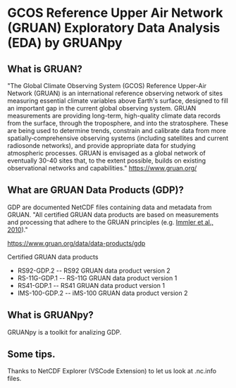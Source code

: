 # GCOS Reference Upper Air Network (GRUAN) Exploratory Data Analysis (EDA) by GRUANpy

## What is GRUAN?

"The Global Climate Observing System (GCOS) Reference Upper-Air Network (GRUAN) is an international reference observing network of sites measuring essential climate variables above Earth's surface, designed to fill an important gap in the current global observing system. GRUAN measurements are providing long-term, high-quality climate data records from the surface, through the troposphere, and into the stratosphere. These are being used to determine trends, constrain and calibrate data from more spatially‐comprehensive observing systems (including satellites and current radiosonde networks), and provide appropriate data for studying atmospheric processes. GRUAN is envisaged as a global network of eventually 30-40 sites that, to the extent possible, builds on existing observational networks and capabilities." 
https://www.gruan.org/

## What are GRUAN Data Products (GDP)?

GDP are documented NetCDF files containing data and metadata from GRUAN.
"All certified GRUAN data products are based on measurements and processing that adhere to the GRUAN principles (e.g. [Immler et al., 2010](https://www.gruan.org/documentation/articles/immler-et-al-2010-amt))."

https://www.gruan.org/data/data-products/gdp

Certified GRUAN data products
- RS92-GDP.2 -- RS92 GRUAN data product version 2
- RS-11G-GDP.1 -- RS-11G GRUAN data product version 1
- RS41-GDP.1 -- RS41 GRUAN data product version 1
- IMS-100-GDP.2 -- iMS-100 GRUAN data product version 2

## What is GRUANpy?

GRUANpy is a toolkit for analizing GDP.

## Some tips.

Thanks to NetCDF Explorer (VSCode Extension) to let us look at .nc.info files.